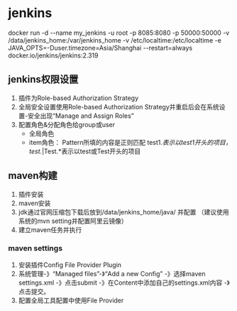 # jenkins 
docker run -d --name my_jenkins -u root -p 8085:8080 -p 50000:50000 -v /data/jenkins_home:/var/jenkins_home -v /etc/localtime:/etc/localtime -e JAVA_OPTS=-Duser.timezone=Asia/Shanghai --restart=always docker.io/jenkins/jenkins:2.319


## jenkins权限设置
1. 插件为Role-based Authorization Strategy
2. 全局安全设置使用Role-based Authorization Strategy并重启后会在系统设置-安全出现“Manage and Assign Roles”
3. 配置角色&分配角色给group或user
   * 全局角色
   * item角色： Pattern所填的内容是正则匹配 test1.*表示以test1开头的项目，test.*|Test.*表示以test或Test开头的项目

## maven构建
1. 插件安装
2. maven安装
3. jdk通过官网压缩包下载后放到/data/jenkins_home/java/ 并配置  （建议使用系统的mvn setting并配置阿里云镜像）
4. 建立maven任务并执行


### maven settings
1. 安装插件Config File Provider Plugin
2. 系统管理-》“Managed files”-》“Add a new Config” -》选择maven settings.xml  -》点击submit -》在Content中添加自己的settings.xml内容 -》点击提交。
3. 配置全局工具配置中使用File Provider